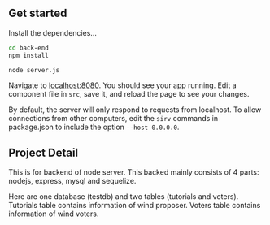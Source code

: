 ## Get started

Install the dependencies...

```bash
cd back-end
npm install
```


```bash
node server.js
```

Navigate to [localhost:8080](http://localhost:8080). You should see your app running. Edit a component file in `src`, save it, and reload the page to see your changes.

By default, the server will only respond to requests from localhost. To allow connections from other computers, edit the `sirv` commands in package.json to include the option `--host 0.0.0.0`.


## Project Detail

This is for backend of node server.
This backed mainly consists of 4 parts: nodejs, express, mysql and sequelize.

Here are one database (testdb) and two tables (tutorials and voters).
Tutorials table contains information of wind proposer.
Voters table contains information of wind voters.


